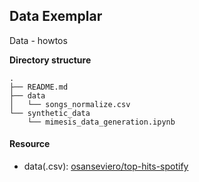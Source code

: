 ## Data Exemplar
Data - howtos

**Directory structure**
```
.
├── README.md
├── data
│   └── songs_normalize.csv
└── synthetic_data
    └── mimesis_data_generation.ipynb
```

#### Resource
- data(.csv): [osanseviero/top-hits-spotify](https://huggingface.co/datasets/osanseviero/top-hits-spotify)